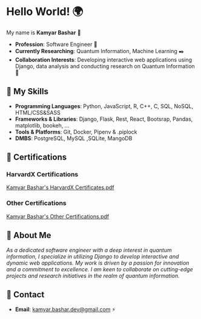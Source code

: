 # Hello World! 🌍

My name is **Kamyar Bashar** 👋

- **Profession**: Software Engineer 🔧
- **Currently Researching**: Quantum Information, Machine Learning ✒️
- **Collaboration Interests**: Developing interactive web applications using Django, data analysis and conducting research on Quantum Information 🤝
  
## 🦾 My Skills

- **Programming Languages**: Python, JavaScript, R, C++, C, SQL, NoSQL, HTML/CSS&SASS
- **Frameworks & Libraries**: Django, Flask, Rest, React, Bootsrap, Pandas, matplotlib, bookeh, ...
- **Tools & Platforms**: Git, Docker, Pipenv & .piplock
- **DMBS**: PostgreSQL, MySQL ,SQLite, MangoDB

## 📜 Certifications 

### HarvardX Certifications 

[Kamyar Bashar's HarvardX Certificates.pdf](https://github.com/user-attachments/files/16071887/Kamyar.Bashar.s.HarvardX.Certificates.pdf)

### Other Certifications 

[Kamyar Bashar's Other Certifications.pdf](https://github.com/user-attachments/files/16071910/Kamyar.Bashar.s.Other.Certifications.pdf)

## 🤘 About Me

*As a dedicated software engineer with a deep interest in quantum information, I specialize in utilizing Django to develop interactive and dynamic web applications. My work is driven by a passion for innovation and a commitment to excellence. I am keen to collaborate on cutting-edge projects and research initiatives in the realm of quantum information.*

## 📧 Contact 
- **Email**: kamyar.bashar.dev@gmail.com ⚡
